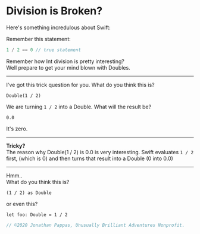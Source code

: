 # **Division is Broken?**

Here's something incredulous about Swift:

Remember this statement:

```swift
1 / 2 == 0 // true statement
```

Remember how Int division is pretty interesting?<br>
Well prepare to get your mind blown with Doubles.

---

I've got this trick question for you. What do you think this is?

`Double(1 / 2)`

We are turning `1 / 2` into a Double. What will the result be?

`0.0`

It's zero.

---
**Tricky?**<br>
The reason why Double(1 / 2) is 0.0 is very interesting. Swift evaluates `1 / 2` first, (which is 0) and then turns that result into a Double (0 into 0.0)

---
Hmm..<br>
What do you think this is?

`(1 / 2) as Double`

or even this?

`let foo: Double = 1 / 2`

```swift
// ©2020 Jonathan Pappas, Unusually Brilliant Adventures Nonprofit.
```